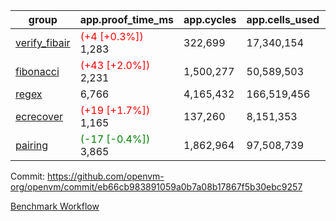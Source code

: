 | group | app.proof_time_ms | app.cycles | app.cells_used | leaf.proof_time_ms | leaf.cycles | leaf.cells_used |
| -- | -- | -- | -- | -- | -- | -- |
| [verify_fibair](https://github.com/openvm-org/openvm/blob/benchmark-results/benchmarks-pr/1776/verify_fibair-eb66cb983891059a0b7a08b17867f5b30ebc9257.md) |<span style='color: red'>(+4 [+0.3%])</span> 1,283 |  322,699 |  17,340,154 |- | - | - |
| [fibonacci](https://github.com/openvm-org/openvm/blob/benchmark-results/benchmarks-pr/1776/fibonacci-eb66cb983891059a0b7a08b17867f5b30ebc9257.md) |<span style='color: red'>(+43 [+2.0%])</span> 2,231 |  1,500,277 |  50,589,503 |- | - | - |
| [regex](https://github.com/openvm-org/openvm/blob/benchmark-results/benchmarks-pr/1776/regex-eb66cb983891059a0b7a08b17867f5b30ebc9257.md) | 6,766 |  4,165,432 |  166,519,456 |- | - | - |
| [ecrecover](https://github.com/openvm-org/openvm/blob/benchmark-results/benchmarks-pr/1776/ecrecover-eb66cb983891059a0b7a08b17867f5b30ebc9257.md) |<span style='color: red'>(+19 [+1.7%])</span> 1,165 |  137,260 |  8,151,353 |- | - | - |
| [pairing](https://github.com/openvm-org/openvm/blob/benchmark-results/benchmarks-pr/1776/pairing-eb66cb983891059a0b7a08b17867f5b30ebc9257.md) |<span style='color: green'>(-17 [-0.4%])</span> 3,865 |  1,862,964 |  97,508,739 |- | - | - |


Commit: https://github.com/openvm-org/openvm/commit/eb66cb983891059a0b7a08b17867f5b30ebc9257

[Benchmark Workflow](https://github.com/openvm-org/openvm/actions/runs/15812317306)
